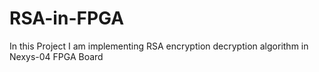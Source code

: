 # RSA-in-FPGA
In this Project I am implementing RSA encryption decryption algorithm in Nexys-04 FPGA Board
